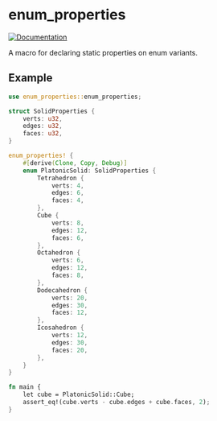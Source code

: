 # enum_properties
[![Documentation](https://docs.rs/enum_properties/badge.svg)](https://docs.rs/enum_properties/)

A macro for declaring static properties on enum variants.

## Example

```rust
use enum_properties::enum_properties;

struct SolidProperties {
    verts: u32,
    edges: u32,
    faces: u32,
}

enum_properties! {
    #[derive(Clone, Copy, Debug)]
    enum PlatonicSolid: SolidProperties {
        Tetrahedron {
            verts: 4,
            edges: 6,
            faces: 4,
        },
        Cube {
            verts: 8,
            edges: 12,
            faces: 6,
        },
        Octahedron {
            verts: 6,
            edges: 12,
            faces: 8,
        },
        Dodecahedron {
            verts: 20,
            edges: 30,
            faces: 12,
        },
        Icosahedron {
            verts: 12,
            edges: 30,
            faces: 20,
        },
    }
}

fn main {
    let cube = PlatonicSolid::Cube;
    assert_eq!(cube.verts - cube.edges + cube.faces, 2);
}
```
